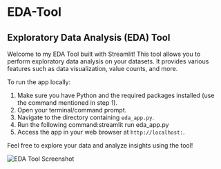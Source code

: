 # EDA-Tool

## Exploratory Data Analysis (EDA) Tool

Welcome to my EDA Tool built with Streamlit! This tool allows you to perform exploratory data analysis on your datasets. It provides various features such as data visualization, value counts, and more.

To run the app locally:

1. Make sure you have Python and the required packages installed (use the command mentioned in step 1).
2. Open your terminal/command prompt.
3. Navigate to the directory containing `eda_app.py`.
4. Run the following command:streamlit run eda_app.py
5. Access the app in your web browser at `http://localhost:`.

Feel free to explore your data and analyze insights using the tool!

![EDA Tool Screenshot](path_to_screenshot.png)

